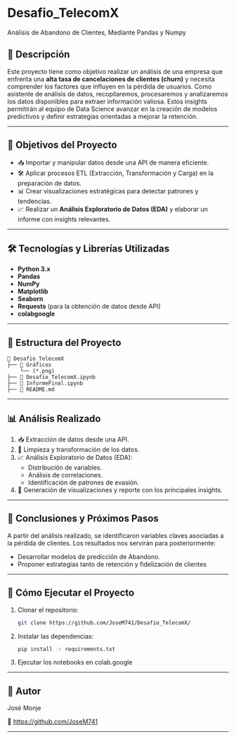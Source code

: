 # Desafio_TelecomX
Análisis de Abandono de Clientes, Mediante Pandas y Numpy

## 📌 Descripción

Este proyecto tiene como objetivo realizar un análisis de una empresa que enfrenta una **alta tasa de cancelaciones de clientes (churn)** y necesita comprender los factores que influyen en la pérdida de usuarios. Como asistente de análisis de datos, recopilaremos, procesaremos y analizaremos los datos disponibles para extraer información valiosa. Estos insights permitirán al equipo de Data Science avanzar en la creación de modelos predictivos y definir estrategias orientadas a mejorar la retención.

---

## 🎯 Objetivos del Proyecto

- 📥 Importar y manipular datos desde una API de manera eficiente.
- 🛠️ Aplicar procesos ETL (Extracción, Transformación y Carga) en la preparación de datos.
- 📊 Crear visualizaciones estratégicas para detectar patrones y tendencias.
- 📈 Realizar un **Análisis Exploratorio de Datos (EDA)** y elaborar un informe con insights relevantes.

---

## 🛠️ Tecnologías y Librerías Utilizadas

- **Python 3.x**
- **Pandas**
- **NumPy**
- **Matplotlib**
- **Seaborn**
- **Requests** (para la obtención de datos desde API)
- **colabgoogle**

---

## 📂 Estructura del Proyecto

```
📁 Desafio_TelecomX
├── 📁 Gráficos
    └── (*.png)
├── 📄 Desafio_TelecomX.ipynb
├── 📄 InformeFinal.ipynb
├── 📄 README.md
```

---

## 📊 Análisis Realizado

1. 📥 Extracción de datos desde una API.
2. 🧹 Limpieza y transformación de los datos.
3. 📈 Análisis Exploratorio de Datos (EDA):
   - Distribución de variables.
   - Análisis de correlaciones.
   - Identificación de patrones de evasión.
4. 📑 Generación de visualizaciones y reporte con los principales insights.

---

## 📑 Conclusiones y Próximos Pasos

A partir del análisis realizado, se identificaron variables claves asociadas a la pérdida de clientes. Los resultados nos servirán para posteriormente:

- Desarrollar modelos de predicción de Abandono.
- Proponer estrategias tanto de retención y fidelización de clientes

---

## 📌 Cómo Ejecutar el Proyecto

1. Clonar el repositorio:
   ```bash
   git clone https://github.com/JoseM741/Desafio_TelecomX/
   ```
2. Instalar las dependencias:
   ```bash
   pip install -r requirements.txt
   ```
3. Ejecutar los notebooks en colab.google

---

## :pencil: Autor

José Monje

📧 https://github.com/JoseM741

---

